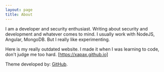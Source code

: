 ```yaml
---
layout: page
title: About
---
```


I am a developer and security enthusiast. Writing about security and development and whatever comes to mind.
I usually work with NodeJS, Angular, MongoDB. But I really like experimenting.

Here is my really outdated website. I made it when I was learning to code, don't judge me too hard.  [https://xapax.github.io]

Theme developed by: [GitHub](https://github.com/poole).
